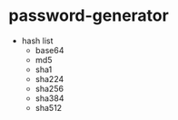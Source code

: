# password-generator


- hash list
  - base64
  - md5
  - sha1
  - sha224
  - sha256
  - sha384
  - sha512
